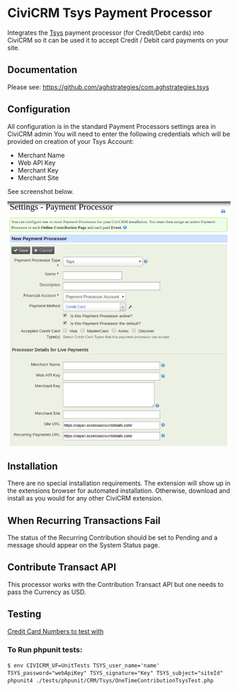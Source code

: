 # CiviCRM Tsys Payment Processor

Integrates the [Tsys](https://www.tsys.com/) payment processor (for Credit/Debit cards) into CiviCRM so it can be used it to accept Credit / Debit card payments on your site.

## Documentation
Please see: https://github.com/aghstrategies/com.aghstrategies.tsys

## Configuration
All configuration is in the standard Payment Processors settings area in CiviCRM admin
You will need to enter the following credentials which will be provided on creation of your Tsys Account:

+ Merchant Name
+ Web API Key
+ Merchant Key
+ Merchant Site

See screenshot below.  

![Screenshot of Settings - Payment Processor for Tsys](./images/tsysSettings.png)

## Installation
There are no special installation requirements.
The extension will show up in the extensions browser for automated installation.
Otherwise, download and install as you would for any other CiviCRM extension.

## When Recurring Transactions Fail
The status of the Recurring Contribution should be set to Pending and a message should appear on the System Status page.

## Contribute Transact API
This processor works with the Contribution Transact API but one needs to pass the Currency as USD.

## Testing
[Credit Card Numbers to test with](https://docs.cayan.com/knowledge-base/testing-certification-tools/test-processor)

### To Run phpunit tests:
`$ env CIVICRM_UF=UnitTests TSYS_user_name='name' TSYS_password="webApiKey" TSYS_signature="Key" TSYS_subject="siteId" phpunit4 ./tests/phpunit/CRM/Tsys/OneTimeContributionTsysTest.php`
